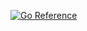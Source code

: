 [![Go Reference](https://pkg.go.dev/badge/github.com/tehrelt/mu-lib.svg)](https://pkg.go.dev/github.com/tehrelt/mu-lib)
